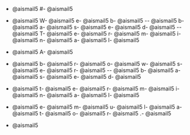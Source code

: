 - @aismail5
#- @aismail5
 - @aismail5
W- @aismail5
e- @aismail5
b- @aismail5
-- @aismail5
b- @aismail5
a- @aismail5
s- @aismail5
e- @aismail5
d- @aismail5
-- @aismail5
T- @aismail5
e- @aismail5
r- @aismail5
m- @aismail5
i- @aismail5
n- @aismail5
a- @aismail5
l- @aismail5

- @aismail5
A- @aismail5
 - @aismail5
b- @aismail5
r- @aismail5
o- @aismail5
w- @aismail5
s- @aismail5
e- @aismail5
r- @aismail5
-- @aismail5
b- @aismail5
a- @aismail5
s- @aismail5
e- @aismail5
d- @aismail5
 - @aismail5
t- @aismail5
e- @aismail5
r- @aismail5
m- @aismail5
i- @aismail5
n- @aismail5
a- @aismail5
l- @aismail5
 - @aismail5
e- @aismail5
m- @aismail5
u- @aismail5
l- @aismail5
a- @aismail5
t- @aismail5
o- @aismail5
r- @aismail5
.- @aismail5

- @aismail5
